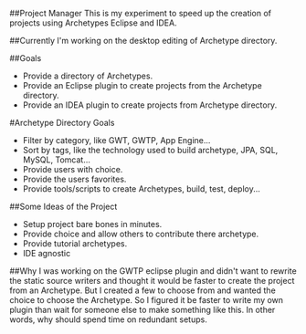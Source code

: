 ##Project Manager
This is my experiment to speed up the creation of projects using Archetypes Eclipse and IDEA.

##Currently
I'm working on the desktop editing of Archetype directory.

##Goals
* Provide a directory of Archetypes.
* Provide an Eclipse plugin to create projects from the Archetype directory.
* Provide an IDEA plugin to create projects from Archetype directory.

#Archetype Directory Goals
* Filter by category, like GWT, GWTP, App Engine...
* Sort by tags, like the technology used to build archetype, JPA, SQL, MySQL, Tomcat…
* Provide users with choice.
* Provide the users favorites. 
* Provide tools/scripts to create Archetypes, build, test, deploy...

##Some Ideas of the Project
* Setup project bare bones in minutes. 
* Provide choice and allow others to contribute there archetype.
* Provide tutorial archetypes.
* IDE agnostic

##Why
I was working on the GWTP eclipse plugin and didn't want to rewrite the static source writers and thought it would be faster to create the project from an Archetype. But I created a few to choose from and wanted the choice to choose the Archetype. So I figured it be faster to write my own plugin than wait for someone else to make something like this. In other words, why should spend time on redundant setups.

